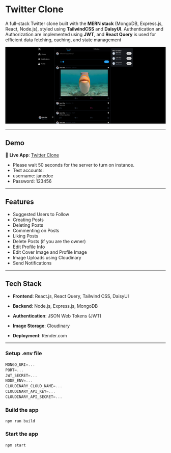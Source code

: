 # Twitter Clone

A full-stack Twitter clone built with the **MERN stack** (MongoDB, Express.js, React, Node.js), styled using **TailwindCSS** and **DaisyUI**. Authentication and Authorization are implemented using **JWT**, and **React Query** is used for efficient data fetching, caching, and state management

![Demo App](/frontend/public/screenshot-for-readme.png)

---

## Demo

🔗 **Live App**: [Twitter Clone](https://twitter-clone-p17x.onrender.com)
- Please wait 50 seconds for the server to turn on instance.
- Test accounts:
- username: janedoe
- Password: 123456

---

## Features

-   Suggested Users to Follow
-   Creating Posts
-   Deleting Posts
-   Commenting on Posts
-   Liking Posts
-   Delete Posts (if you are the owner)
-   Edit Profile Info
-   Edit Cover Image and Profile Image
-   Image Uploads using Cloudinary
-   Send Notifications

---

## Tech Stack

- **Frontend**: React.js, React Query, Tailwind CSS, DaisyUI

- **Backend**: Node.js, Express.js, MongoDB

- **Authentication**: JSON Web Tokens (JWT)

- **Image Storage**: Cloudinary

- **Deployment**: Render.com

---

### Setup .env file

```js
MONGO_URI=...
PORT=...
JWT_SECRET=...
NODE_ENV=...
CLOUDINARY_CLOUD_NAME=...
CLOUDINARY_API_KEY=...
CLOUDINARY_API_SECRET=...
```

### Build the app

```shell
npm run build
```

### Start the app

```shell
npm start
```
